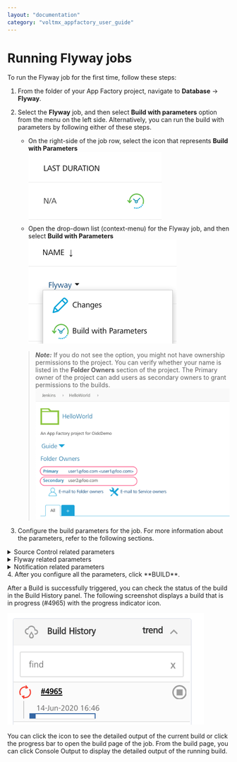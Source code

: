 ```yaml
---
layout: "documentation"
category: "voltmx_appfactory_user_guide"
---
```

                          

Running Flyway jobs
===================

To run the Flyway job for the first time, follow these steps:

1.  From the folder of your App Factory project, navigate to **Database** → **Flyway**.
2.  Select the **Flyway** job, and then select **Build with parameters** option from the menu on the left side. Alternatively, you can run the build with parameters by following either of these steps.
    
    *   On the right-side of the job row, select the icon that represents **Build with Parameters**  
        ![](Resources/Images/buildWithParameters_row.png)
    *   Open the drop-down list (context-menu) for the Flyway job, and then select **Build with Parameters**  
        ![](Resources/Images/buildWithParameters_dropDown.png)
    
    > **_Note:_** If you do not see the option, you might not have ownership permissions to the project. You can verify whether your name is listed in the **Folder Owners** section of the project. The Primary owner of the project can add users as secondary owners to grant permissions to the builds.  
    [![](Resources/Images/FolderOwners_thumb_600_0.png)](Resources/Images/FolderOwners.png)
    
3.  Configure the build parameters for the job. For more information about the parameters, refer to the following sections.  
    
    
<details close markdown="block"><summary>Source Control related parameters</summary>
    ***
    <table style="mc-table-style: url('Resources/TableStyles/Basic.css');width: 80%;" class="TableStyle-Basic" cellspacing="0"><colgroup><col class="TableStyle-Basic-Column-Column1" style="width: 15%;"><col class="TableStyle-Basic-Column-Column1" style="width: 65%;"></colgroup><tbody><tr class="TableStyle-Basic-Body-Body1"><th class="TableStyle-Basic-BodyE-Column1-Body1">Parameter</th><th class="TableStyle-Basic-BodyD-Column1-Body1">Description</th></tr><tr class="TableStyle-Basic-Body-Body1"><td class="TableStyle-Basic-BodyE-Column1-Body1">SCM_URL</td><td class="TableStyle-Basic-BodyD-Column1-Body1">Specifies the URL of the source control repository that contains the Flyway scripts. The URL must be accessible by App Factory.</td></tr><tr class="TableStyle-Basic-Body-Body1"><td class="TableStyle-Basic-BodyE-Column1-Body1">SCM_BRANCH</td><td class="TableStyle-Basic-BodyD-Column1-Body1">Specifies the branch of the source control repository that contains the specific version of the Flyway scripts that you want to use.</td></tr><tr class="TableStyle-Basic-Body-Body1"><td class="TableStyle-Basic-BodyB-Column1-Body1">SCM_CREDENTIALS</td><td class="TableStyle-Basic-BodyA-Column1-Body1">Specifies the credentials that are used to access the source control repository.For more information, refer to <a href="ManagingCredentials.html#Adding_SourceCode" target="_blank">Adding New Source Code Repository Credentials</a>.</td></tr></tbody></table>
    ***
</details>
<details close markdown="block"><summary>Flyway related parameters</summary>
    ***
    <table style="mc-table-style: url('Resources/TableStyles/Basic.css');width: 80%;" class="TableStyle-Basic" cellspacing="0"><colgroup><col class="TableStyle-Basic-Column-Column1" style="width: 15%;"><col class="TableStyle-Basic-Column-Column1" style="width: 65%;"></colgroup><tbody><tr class="TableStyle-Basic-Body-Body1"><th class="TableStyle-Basic-BodyE-Column1-Body1">Parameter</th><th class="TableStyle-Basic-BodyD-Column1-Body1">Description</th></tr><tr class="TableStyle-Basic-Body-Body1"><td class="TableStyle-Basic-BodyE-Column1-Body1">LOCATION</td><td class="TableStyle-Basic-BodyD-Column1-Body1">Specifies a comma-separated list of paths that contain the Flyway scripts, relative to the root of the source control repository.</td></tr><tr class="TableStyle-Basic-Body-Body1"><td class="TableStyle-Basic-BodyE-Column1-Body1">FLYWAY_COMMAND</td><td class="TableStyle-Basic-BodyD-Column1-Body1">Specifies the commands that are run as part of the Flyway job. For example: <code class="codefirst" style="font-size: 11pt;">migrate</code>, <code class="codefirst" style="font-size: 11pt;">info</code>, or <code class="codefirst" style="font-size: 11pt;">validate</code>For more information, refer to <a href="https://flywaydb.org/documentation/command/migrate" target="_blank">Commands</a> in the Flyway documentation.</td></tr><tr class="TableStyle-Basic-Body-Body1"><td class="TableStyle-Basic-BodyE-Column1-Body1">DB_CREDENTIALS</td><td class="TableStyle-Basic-BodyD-Column1-Body1">Specifies the credentials that are used to access the database and run the Flyway scripts.For more information, refer to <a href="ManagingCredentials.html#Adding_Database" target="_blank">Adding New Database Credentials</a>.</td></tr><tr class="TableStyle-Basic-Body-Body1"><td class="TableStyle-Basic-BodyB-Column1-Body1">OPTIONS</td><td class="TableStyle-Basic-BodyA-Column1-Body1">Specifies command line options that are used with the Flyway command. For example: <code class="codefirst" style="font-size: 11pt;">-schemas=dbpdblocal</code>For more information, refer to <a href="https://flywaydb.org/documentation/commandline/" target="_blank">Command-line</a> in the Flyway documentation.</td></tr></tbody></table>
    ***
</details>
<details close markdown="block"><summary>Notification related parameters</summary>
    ***
    <table style="mc-table-style: url('Resources/TableStyles/Basic.css');width: 80%;" class="TableStyle-Basic" cellspacing="0"><colgroup><col class="TableStyle-Basic-Column-Column1" style="width: 15%;"><col class="TableStyle-Basic-Column-Column1" style="width: 65%;"></colgroup><tbody><tr class="TableStyle-Basic-Body-Body1"><th class="TableStyle-Basic-BodyE-Column1-Body1">Parameter</th><th class="TableStyle-Basic-BodyD-Column1-Body1">Description</th></tr><tr class="TableStyle-Basic-Body-Body1"><td class="TableStyle-Basic-BodyB-Column1-Body1">RECIPIENTS_LIST</td><td class="TableStyle-Basic-BodyA-Column1-Body1">Specifies a comma-separated list of the e-mail addresses that must receive notifications on the results of this job.</td></tr></tbody></table>
    ***
</details>
4.  After you configure all the parameters, click **BUILD**.

After a Build is successfully triggered, you can check the status of the build in the Build History panel. The following screenshot displays a build that is in progress (#4965) with the progress indicator icon.

![](Resources/Images/Foundry_buildStatus.png)

You can click the icon to see the detailed output of the current build or click the progress bar to open the build page of the job. From the build page, you can click Console Output to display the detailed output of the running build.
